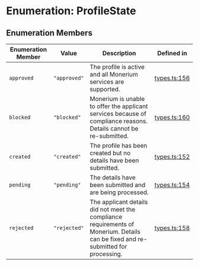 # Enumeration: ProfileState

## Enumeration Members

| Enumeration Member | Value | Description | Defined in |
| ------ | ------ | ------ | ------ |
| `approved` | `"approved"` | The profile is active and all Monerium services are supported. | [types.ts:156](https://github.com/monerium/js-monorepo/blob/main/packages/sdk/src/types.ts#L156) |
| `blocked` | `"blocked"` | Monerium is unable to offer the applicant services because of compliance reasons. Details cannot be re-submitted. | [types.ts:160](https://github.com/monerium/js-monorepo/blob/main/packages/sdk/src/types.ts#L160) |
| `created` | `"created"` | The profile has been created but no details have been submitted. | [types.ts:152](https://github.com/monerium/js-monorepo/blob/main/packages/sdk/src/types.ts#L152) |
| `pending` | `"pending"` | The details have been submitted and are being processed. | [types.ts:154](https://github.com/monerium/js-monorepo/blob/main/packages/sdk/src/types.ts#L154) |
| `rejected` | `"rejected"` | The applicant details did not meet the compliance requirements of Monerium. Details can be fixed and re-submitted for processing. | [types.ts:158](https://github.com/monerium/js-monorepo/blob/main/packages/sdk/src/types.ts#L158) |
